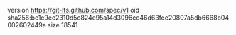 version https://git-lfs.github.com/spec/v1
oid sha256:be1c9ee2310d5c824e95a14d3096ce46d63fee20807a5db6668b04002602449a
size 18541
